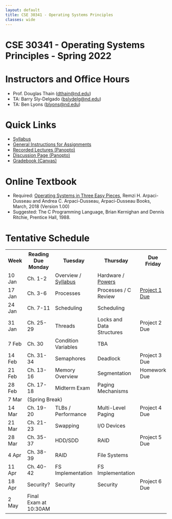 ```yaml
---
layout: default
title: CSE 30341 - Operating Systems Principles
classes: wide
---
```


# CSE 30341 - Operating Systems Principles - Spring 2022

# Instructors and Office Hours

- Prof. Douglas Thain (dthain@nd.edu)
- TA: Barry Sly-Delgado (bslydelg@nd.edu)
- TA: Ben Lyons (blyons@nd.edu)

# Quick Links

- [Syllabus](syllabus.md)
- [General Instructions for Assignments](general.md)
- [Recorded Lectures (Panopto)](https://canvas.nd.edu/courses/33829/external_tools/76)
- [Discussion Page (Panopto)](https://canvas.nd.edu/courses/33829/discussion_topics)
- [Gradebook (Canvas)](https://canvas.nd.edu/courses/33829/gradebook)

# Online Textbook

- Required: [Operating Systems in Three Easy Pieces](https://pages.cs.wisc.edu/~remzi/OSTEP), Remzi H. Arpaci-Dusseau and Andrea C. Arpaci-Dusseau, Arpaci-Dusseau Books, March, 2018 (Version 1.00)
- Suggested: The C Programming Language, Brian Kernighan and Dennis Ritchie, Prentice Hall, 1988.

# Tentative Schedule

<table>
<tr> <th> Week <th> Reading Due Monday <th> Tuesday <th> Thursday <th> Due Friday
<tr> <td> 10 Jan	<td> Ch. 1-2	<td> Overview / <a href=syllabus.md>Syllabus</a> <td>	Hardware / <a href=powers.md>Powers</a> <td>
<tr> <td> 17 Jan	<td> Ch. 3-6	<td> Processes	<td> Processes / C Review	<td> <a href=project1>Project 1 Due</a>
<tr> <td> 24 Jan	<td> Ch. 7-11	<td> Scheduling	<td> Scheduling	<td> </tr>
<tr> <td> 31 Jan	<td> Ch. 25-29	<td> Threads	<td> Locks and Data Structures <td> Project 2 Due
<tr> <td> 7 Feb	<td> Ch. 30	   <td> Condition Variables <td> TBA <td>
<tr> <td> 14 Feb	<td> Ch. 31-34	<td> Semaphores	<td> Deadlock	<td> Project 3 Due
<tr> <td> 21 Feb	<td> Ch. 13-16	<td> Memory Overview	<td> Segmentation	<td> Homework Due
<tr> <td> 28 Feb	<td> Ch. 17-18	<td> Midterm Exam	<td> Paging Mechanisms <td>
<tr> <td> 7 Mar  <td colspan=4> (Spring Break)
<tr> <td> 14 Mar	<td> Ch. 19-20	<td> TLBs / Performance	<td> Multi-Level Paging	<td> Project 4 Due
<tr> <td> 21 Mar	<td> Ch. 21-23	<td> Swapping	<td> I/O Devices <td>
<tr> <td> 28 Mar	<td> Ch. 35-37	<td> HDD/SDD <td> RAID	<td> Project 5 Due
<tr> <td> 4 Apr  <td> Ch. 38-39	<td> RAID	<td> File Systems	<td>
<tr> <td> 11 Apr <td> Ch. 40-42	<td> FS Implementation	<td> FS Implementation <td>
<tr> <td> 18 Apr	<td> Security?  <td> Security <td> Security <td> Project 6 Due
<tr> <td> 2 May <td> Final Exam at 10:30AM </tr>
</table>


